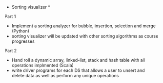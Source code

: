 * Sorting visualizer *

Part 1
- Implement a sorting analyzer for bubble, insertion, selection and merge (Python)
- sorting visualizer will be updated with other sorting algorithms as course progresses

Part 2
- Hand roll a dynamic array, linked-list, stack and hash table with all operations implmented (Scala)
- write driver programs for each DS that allows a user to unsert and delete data as well as perform any unique operations
